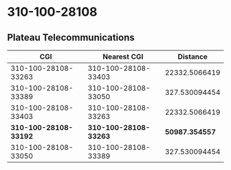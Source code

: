 # 310-100-28108
## Plateau Telecommunications


| CGI | Nearest CGI | Distance |
|-----|-------------|----------|
| 310-100-28108-33263 | 310-100-28108-33403 | 22332.5066419 |
| 310-100-28108-33389 | 310-100-28108-33050 | 327.530094454 |
| 310-100-28108-33403 | 310-100-28108-33263 | 22332.5066419 |
| **310-100-28108-33192** | **310-100-28108-33263** | **50987.354557** |
| 310-100-28108-33050 | 310-100-28108-33389 | 327.530094454 |
